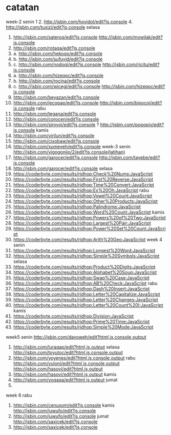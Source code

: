 # catatan

week-2
senin
1
2. http://jsbin.com/hovidol/edit?js,console
4. http://jsbin.com/tuxizi/edit?js,console
selasa
1. http://jsbin.com/sateroq/edit?js,console
http://jsbin.com/mowilak/edit?js,console
2. http://jsbin.com/rotaqa/edit?js,console
5. a. http://jsbin.com/hekoqo/edit?js,console
5. b. http://jsbin.com/sufuyid/edit?js,console
5. c. http://jsbin.com/nodoqi/edit?js,console
http://jsbin.com/ricitu/edit?js,console
6. a. http://jsbin.com/hizeqoc/edit?js,console
6. b. http://jsbin.com/rocina/edit?js,console
6. c. http://jsbin.com/wicegi/edit?js,console
http://jsbin.com/hizeqoc/edit?js,console
7. http://jsbin.com/beyazan/edit?js,console
8. http://jsbin.com/jecopap/edit?js,console
http://jsbin.com/bipocoj/edit?js,console
rabu
1. http://jsbin.com/tegana/edit?js,console
2. http://jsbin.com/corocen/edit?js,console
3. http://jsbin.com/siroyoj/edit?js,console ?
http://jsbin.com/popopiv/edit?js,console
kamis
1. http://jsbin.com/yirilun/edit?js,console
2. http://jsbin.com/cixobaw/edit?js,console
3. http://jsbin.com/xumeyeh/edit?js,console
week-3
senin
http://jsbin.com/yigogonijo/2/edit?js,console(latihan)
1. http://jsbin.com/garocer/edit?js,console
http://jsbin.com/tayebe/edit?js,console
2. http://jsbin.com/garocer/edit?js,console
selasa
1. https://coderbyte.com/results/ridhop:Check%20Nums:JavaScript
2. https://coderbyte.com/results/ridhop:First%20Reverse:JavaScript
3. https://coderbyte.com/results/ridhop:Time%20Convert:JavaScript
4. https://coderbyte.com/results/ridhop:Ex%20Oh:JavaScript
rabu
1. https://coderbyte.com/results/ridhop:Vowel%20Count:JavaScript
2. https://coderbyte.com/results/ridhop:Other%20Products:JavaScript
3. https://coderbyte.com/results/ridhop:Palindrome:JavaScript
4. https://coderbyte.com/results/ridhop:Word%20Count:JavaScript
kamis
1. https://coderbyte.com/results/ridhop:Powers%20of%20Two:JavaScript
2. https://coderbyte.com/results/ridhop:Largest%20Pair:JavaScript
3. https://coderbyte.com/results/ridhop:Power%20Set%20Count:JavaScript
4. https://coderbyte.com/results/ridhop:Arith%20Geo:JavaScript
week 4
senin
1. https://coderbyte.com/results/ridhop:Longest%20Word:JavaScript
2. https://coderbyte.com/results/ridhop:Simple%20Symbols:JavaScript
selasa
1. https://coderbyte.com/results/ridhop:Product%20Digits:JavaScript
2. https://coderbyte.com/results/ridhop:Alphabet%20Soup:JavaScript
3. https://coderbyte.com/results/ridhop:Swap%20Case:JavaScript
4. https://coderbyte.com/results/ridhop:AB%20Check:JavaScript
rabu
1. https://coderbyte.com/results/ridhop:Dash%20Insert:JavaScript
2. https://coderbyte.com/results/ridhop:Letter%20Capitalize:JavaScript
3. https://coderbyte.com/results/ridhop:Letter%20Changes:JavaScript
4. https://coderbyte.com/results/ridhop:Letter%20Count%20I:JavaScript
kamis
1. https://coderbyte.com/results/ridhop:Division:JavaScript
2. https://coderbyte.com/results/ridhop:Prime%20Time:JavaScript
3. https://coderbyte.com/results/ridhop:Simple%20Mode:JavaScript

week5
senin
http://jsbin.com/dayoweh/edit?html,js,console,output
1. http://jsbin.com/luraqap/edit?html,js,output
selasa
http://jsbin.com/toyutoc/edit?html,js,console,output
1. http://jsbin.com/yoyenes/edit?html,js,console,output
rabu
http://jsbin.com/vuloni/edit?html,js,console,output
http://jsbin.com/hasovi/edit?html,js,output
1. http://jsbin.com/hasovi/edit?html,js,output
kamis
1. http://jsbin.com/voqaqa/edit?html,js,output
jumat
1. 

week 6
rabu
1. http://jsbin.com/cenuxom/edit?js,console
kamis
http://jsbin.com/juwufo/edit?js,console
1. http://jsbin.com/juwufo/edit?js,console
jumat
http://jsbin.com/saxicek/edit?js,console
1. http://jsbin.com/saxicek/edit?js,console
